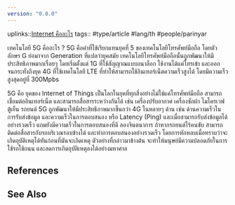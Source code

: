 ```yaml
---
version: "0.0.0"
---
```

uplinks::[Internet คืออะไร](./Internet%20คืออะไร.md)
tags:: #type/article #lang/th #people/parinyar 

เทคโนโลยี 5G คืออะไร ? 5G คือคำที่ใช้เรียกแทนยุคที่ 5 ของเทคโนโลยีโทรศัพท์มือถือ โดยตัวอักษร G ย่อมาจาก Generation ที่แปลว่ายุคสมัย เทคโนโลยีโทรศัพท์มือถือนั้นถูกพัฒนาให้มีประสิทธิภาพมากเรื่อยๆ โดยเริ่มตั้งแต่ 1G ที่ใช้สัญญาณแบบอนาล็อก ใช้งานได้แค่โทรเข้า และออก จนกระทั่งถึงยุค 4G ที่ใช้เทคโนโลยี LTE ที่ทำให้สามารถใช้อินเทอร์เน็ตความเร็วสูงได้ โดยมีความเร็วสูงสุดอยู่ที่ 300Mpbs

5G คือ ยุคของ Internet of Things เป็นโลกในยุคที่ทุกสิ่งอย่างไม่ใช่แค่โทรศัพท์มือถือ สามารถเชื่อมต่ออินเทอร์เน็ต และสามารถสื่อสารระหว่างกันได้ เช่น เครื่องปรับอากาศ เครื่องซักผ้า ไมโครเวฟ ตู้เย็น รถยนต์ 5G ถูกพัฒนาให้มีประสิทธิภาพมากขึ้นกว่า 4G ในหลายๆ ด้าน เช่น ด้านความเร็วในการรับส่งข้อมูล และความเร็วในการตอบสนอง หรือ Latency (Ping) และเมื่อสามารถรับส่งข้อมูลได้อย่างรวดเร็ว แถมยังมีความเร็วในการตอบสนองที่ดี ลองจินตนาการ ถ้าหากรถยนต์ไร้คนขับ สามารถติดต่อสื่อสารกับรถบริเวณรอบข้างได้ และทำการตอบสนองอย่างรวดเร็ว โดยการหักหลบเมื่อทราบว่าจะเกิดอุบัติเหตุได้ทันก่อนที่มันจะเกิดเหตุ ตัวอย่างที่กล่าวมาข้างต้น จะทำให้มนุษย์มีความปลอดภัยในการใช้รถใช้ถนน และลดการเกิดอุบัติเหตุลงได้อย่างมหาศาล

## References

## See Also
